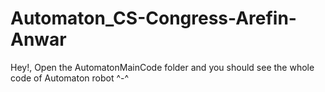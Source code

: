 # Automaton_CS-Congress-Arefin-Anwar
Hey!, Open the AutomatonMainCode folder and you should see the whole code of Automaton robot ^-^
